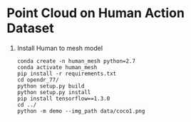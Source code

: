 # Point Cloud on Human Action Dataset

1. Install Human to mesh model 
    ```
    conda create -n human_mesh python=2.7
    conda activate human_mesh
    pip install -r requirements.txt
    cd opendr_77/ 
    python setup.py build
    python setup.py install
    pip install tensorflow==1.3.0
    cd ../
    python -m demo --img_path data/coco1.png
    ```